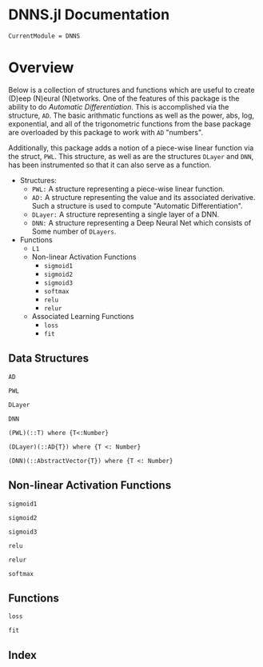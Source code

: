 # DNNS.jl Documentation

```@meta
CurrentModule = DNNS
```

# Overview
Below is a collection of structures and functions which are useful to create (D)eep (N)eural (N)etworks.
One of the features of this package is the ability to do *Automatic Differentiation*.
This is accomplished via the structure, `AD`. The basic arithmatic functions as well
as the power, abs, log, exponential, and all of the trigonometric functions from the base 
package are overloaded by this package to work with `AD` "numbers".

Additionally, this package adds a notion of a piece-wise linear function via the struct, `PWL`.
This structure, as well as are the structures `DLayer` and `DNN`, has been instrumented so 
that it can also serve as a function.

- Structures:
    - `PWL:` A structure representing a piece-wise linear function.
    - `AD:` A structure representing the value and its associated derivative. 
            Such a structure is used to compute "Automatic Differentiation".
    - `DLayer:` A structure representing a single layer of a DNN.
    - `DNN:` A structure representing a Deep Neural Net which consists of 
            Some number of `DLayers`.
- Functions
    - `L1`
    - Non-linear Activation Functions
        - `sigmoid1`
        - `sigmoid2`
        - `sigmoid3`
        - `softmax`
        - `relu`
        - `relur`
    - Associated Learning Functions
        - `loss`
        - `fit`

## Data Structures


```@docs
AD
```

```@docs
PWL
```

```@docs
DLayer
```

```@docs
DNN
```

```@docs
(PWL)(::T) where {T<:Number}
```

```@docs
(DLayer)(::AD{T}) where {T <: Number}
```

```@docs
(DNN)(::AbstractVector{T}) where {T <: Number}
```

## Non-linear Activation Functions

```@docs
sigmoid1
```

```@docs
sigmoid2
```

```@docs
sigmoid3
```

```@docs
relu
```

```@docs
relur
```

```@docs
softmax
```

## Functions

```@docs
loss
```

```@docs
fit
```


## Index

```@index
```


